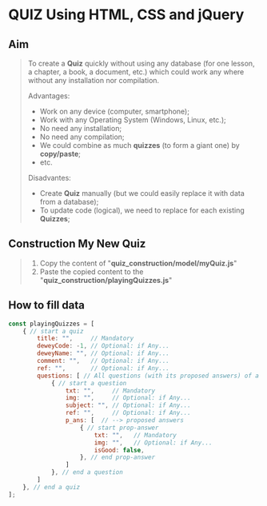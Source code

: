 # QUIZ Using HTML, CSS and jQuery

## Aim
> To create a **Quiz** quickly without using any database (for one lesson, a chapter, a book, a document, etc.) which could work any where without any installation nor compilation.
>
> Advantages:
>    * Work on any device (computer, smartphone);
>    * Work with any Operating System (Windows, Linux, etc.);
>    * No need any installation;
>    * No need any compilation;
>    * We could combine as much **quizzes** (to form a giant one) by **copy/paste**;
>    * etc.
>
> Disadvantes:
>    * Create **Quiz** manually (but we could easily replace it with data from a database);
>    * To update code (logical), we need to replace for each existing **Quizzes**;

## Construction My New Quiz
> 1. Copy the content of "**quiz_construction/model/myQuiz.js**"
> 2. Paste the copied content to the "**quiz_construction/playingQuizzes.js**"

## How to fill data
```javascript
const playingQuizzes = [
    { // start a quiz
        title: "",     // Mandatory
        deweyCode: -1, // Optional: if Any...
        deweyName: "", // Optional: if Any...
        comment: "",   // Optional: if Any...
        ref: "",       // Optional: if Any...
        questions: [ // All questions (with its proposed answers) of a quiz
            { // start a question
                txt: "",     // Mandatory
                img: "",     // Optional: if Any...
                subject: "", // Optional: if Any...
                ref: "",     // Optional: if Any...
                p_ans: [  // --> proposed answers
                    { // start prop-answer
                        txt: "",   // Mandatory
                        img: "",   // Optional: if Any...
                        isGood: false,
                    }, // end prop-answer
                ]
            }, // end a question
        ]
    }, // end a quiz
];
```